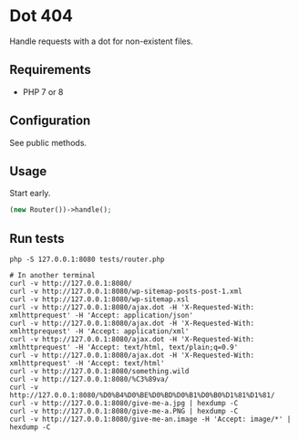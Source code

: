 # Dot 404

Handle requests with a dot for non-existent files.

## Requirements

- PHP 7 or 8

## Configuration

See public methods.

## Usage

Start early.

```php
(new Router())->handle();
```

## Run tests

```shell
php -S 127.0.0.1:8080 tests/router.php

# In another terminal
curl -v http://127.0.0.1:8080/
curl -v http://127.0.0.1:8080/wp-sitemap-posts-post-1.xml
curl -v http://127.0.0.1:8080/wp-sitemap.xsl
curl -v http://127.0.0.1:8080/ajax.dot -H 'X-Requested-With: xmlhttprequest' -H 'Accept: application/json'
curl -v http://127.0.0.1:8080/ajax.dot -H 'X-Requested-With: xmlhttprequest' -H 'Accept: application/xml'
curl -v http://127.0.0.1:8080/ajax.dot -H 'X-Requested-With: xmlhttprequest' -H 'Accept: text/html, text/plain;q=0.9'
curl -v http://127.0.0.1:8080/ajax.dot -H 'X-Requested-With: xmlhttprequest' -H 'Accept: text/html'
curl -v http://127.0.0.1:8080/something.wild
curl -v http://127.0.0.1:8080/%C3%89va/
curl -v http://127.0.0.1:8080/%D0%B4%D0%BE%D0%BD%D0%B1%D0%B0%D1%81%D1%81/
curl -v http://127.0.0.1:8080/give-me-a.jpg | hexdump -C
curl -v http://127.0.0.1:8080/give-me-a.PNG | hexdump -C
curl -v http://127.0.0.1:8080/give-me-an.image -H 'Accept: image/*' | hexdump -C
```
